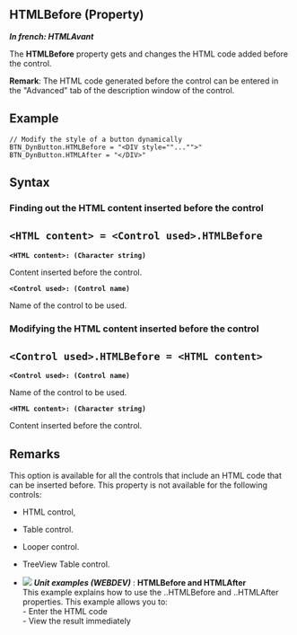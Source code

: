 


## HTMLBefore (Property)

***In french: HTMLAvant***
	



<a name="XUse"></a>
<a name="Use"></a>
<a name="description"></a>
The **HTMLBefore** property gets and changes the HTML code added before the control.

**Remark**: The HTML code generated before the control can be entered in the "Advanced" tab of the description window of the control.
<a name="Example1"></a>
<a name="sample_code"></a>

## Example


```wl
// Modify the style of a button dynamically
BTN_DynButton.HTMLBefore = "<DIV style=""..."">"
BTN_DynButton.HTMLAfter = "</DIV>"
```

<a name="XSYNTAX"></a>
<a name="SYNTAX1"></a>

## Syntax

### Finding out the HTML content inserted before the control

`<HTML content> = <Control used>.HTMLBefore`
---

**`<HTML content>: (Character string)`**

Content inserted before the control.

**`<Control used>: (Control name)`**

Name of the control to be used.  


<a name="SYNTAX2"></a>

### Modifying the HTML content inserted before the control

`<Control used>.HTMLBefore = <HTML content>`
---

**`<Control used>: (Control name)`**

Name of the control to be used.

**`<HTML content>: (Character string)`**

Content inserted before the control.  



<a name="NOTE0"></a>
<a name="NOTE0_1"></a>

## Remarks
This option is available for all the controls that include an HTML code that can be inserted before. This property is not available for the following controls:

- HTML control,

- Table control.

- Looper control.

- TreeView Table control.





- ![](https://doc.pcsoft.fr/en-US/images/image.awp?langid=3&name=HTMLBeforeandHTMLAfter.gif) ***Unit examples (WEBDEV)*** : **HTMLBefore and HTMLAfter** <br>This example explains how to use the ..HTMLBefore and ..HTMLAfter properties. This example allows you to:<br>- Enter the HTML code<br>- View the result immediately


